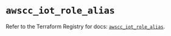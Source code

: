 # `awscc_iot_role_alias`

Refer to the Terraform Registry for docs: [`awscc_iot_role_alias`](https://registry.terraform.io/providers/hashicorp/awscc/0.70.0/docs/resources/iot_role_alias).
